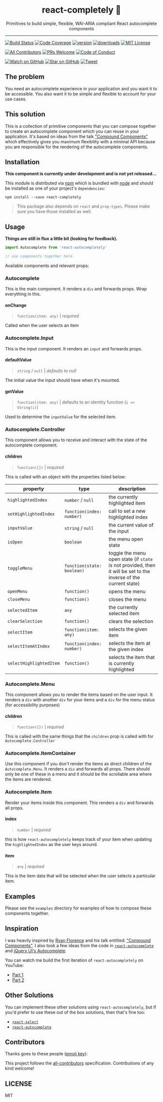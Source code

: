 <div align="center">
<h1>react-completely 🔮</h1>

Primitives to build simple, flexible, WAI-ARIA compliant React autocomplete components
</div>

<hr />

[![Build Status][build-badge]][build]
[![Code Coverage][coverage-badge]][coverage]
[![version][version-badge]][package]
[![downloads][downloads-badge]][npmcharts]
[![MIT License][license-badge]][LICENSE]

[![All Contributors](https://img.shields.io/badge/all_contributors-0-orange.svg?style=flat-square)](#contributors)
[![PRs Welcome][prs-badge]][prs]
[![Code of Conduct][coc-badge]][coc]

[![Watch on GitHub][github-watch-badge]][github-watch]
[![Star on GitHub][github-star-badge]][github-star]
[![Tweet][twitter-badge]][twitter]

## The problem

You need an autocomplete experience in your application and you want it to be
accessible. You also want it to be simple and flexible to account for your use
cases.

## This solution

This is a collection of primitive components that you can compose together to
create an autocomplete component which you can reuse in your application. It's
based on ideas from the talk ["Compound Components"][compound-components-talk]
which effectively gives you maximum flexibility with a minimal API because you
are responsible for the rendering of the autocomplete components.

## Installation

**This component is currently under development and is not yet released...**

This module is distributed via [npm][npm] which is bundled with [node][node] and
should be installed as one of your project's `dependencies`:

```
npm install --save react-completely
```

> This package also depends on `react` and `prop-types`. Please make sure you have
> those installed as well.

## Usage

**Things are still in flux a little bit (looking for feedback).**

```jsx
import Autocomplete from 'react-autocompletely'

// use components together here.
```

Available components and relevant props:

### Autocomplete

This is the main component. It renders a `div` and forwards props. Wrap
everything in this.

#### onChange

> `function(item: any)` | *required*

Called when the user selects an item

### Autocomplete.Input

This is the input component. It renders an `input` and forwards props.

#### defaultValue

> `string` / `null` | *defaults to null*

The initial value the input should have when it's mounted.

#### getValue

> `function(item: any)` | defaults to an identity function (`i => String(i)`)

Used to determine the `inputValue` for the selected item.

### Autocomplete.Controller

This component allows you to receive and interact with the state of the
autocomplete component.

#### children

> `function({})` | *required*

This is called with an object with the properties listed below:

<!-- This table was generated via http://www.tablesgenerator.com/markdown_tables -->

| property                | type                       | description                                                                                                      |
|-------------------------|----------------------------|------------------------------------------------------------------------------------------------------------------|
| `highlightedIndex`      | `number` / `null`          | the currently highlighted item                                                                                   |
| `setHighlightedIndex`   | `function(index: number)`  | call to set a new highlighted index                                                                              |
| `inputValue`            | `string` / `null`          | the current value of the input                                                                                   |
| `isOpen`                | `boolean`                  | the menu open state                                                                                              |
| `toggleMenu`            | `function(state: boolean)` | toggle the menu open state (if `state` is not provided, then it will be set to the inverse of the current state) |
| `openMenu`              | `function()`               | opens the menu                                                                                                   |
| `closeMenu`             | `function()`               | closes the menu                                                                                                  |
| `selectedItem`          | `any`                      | the currently selected item                                                                                      |
| `clearSelection`        | `function()`               | clears the selection                                                                                             |
| `selectItem`            | `function(item: any)`      | selects the given item                                                                                           |
| `selectItemAtIndex`     | `function(index: number)`  | selects the item at the given index                                                                              |
| `selectHighlightedItem` | `function()`               | selects the item that is currently highlighted                                                                   |

### Autocomplete.Menu

This component allows you to render the items based on the user input. It
renders a `div` with another `div` for your items and a `div` for the menu
status (for accessibility purposes)

#### children

> `function({})` | *required*

This is called with the same things that the `children` prop is called with for
`Autocomplete.Controller`

### Autocomplete.ItemContainer

Use this component if you don't render the items as direct children of the
`Autocomplete.Menu`. It renders a `div` and forwards all props. There should
only be one of these in a menu and it should be the scrollable area where
the items are rendered.

### Autocomplete.Item

Render your items inside this component. This renders a `div` and forwards all
props.

#### index

> `number` | *required*

this is how `react-autocompletely` keeps track of your item when updating the
`highlightedIndex` as the user keys around.

#### item

> `any` | *required*

This is the item data that will be selected when the user selects a particular
item.

## Examples

Please see the `examples` directory for examples of how to compose these
components together.

## Inspiration

I was heavily inspired by [Ryan Florence][ryan] and his talk entitled:
["Compound Components"][compound-components-talk]. I also took a few ideas from
the code in [`react-autocomplete`][react-autocomplete] and
[jQuery UI's Autocomplete][jquery-complete].

You can watch me build the first iteration of `react-autocompletely` on YouTube:

- [Part 1](https://youtu.be/2kzD1IjDy5s)
- [Part 2](https://youtu.be/w1Z7Jvj08_s)

## Other Solutions

You can implement these other solutions using `react-autocompletely`, but if
you'd prefer to use these out of the box solutions, then that's fine too:

- [`react-select`](https://github.com/JedWatson/react-select)
- [`react-autocomplete`](https://github.com/reactjs/react-autocomplete)

## Contributors

Thanks goes to these people ([emoji key][emojis]):

<!-- ALL-CONTRIBUTORS-LIST:START - Do not remove or modify this section -->
<!-- ALL-CONTRIBUTORS-LIST:END -->

This project follows the [all-contributors][all-contributors] specification.
Contributions of any kind welcome!

## LICENSE

MIT

[npm]: https://www.npmjs.com/
[node]: https://nodejs.org
[build-badge]: https://img.shields.io/travis/kentcdodds/react-completely.svg?style=flat-square
[build]: https://travis-ci.org/kentcdodds/react-completely
[coverage-badge]: https://img.shields.io/codecov/c/github/kentcdodds/react-completely.svg?style=flat-square
[coverage]: https://codecov.io/github/kentcdodds/react-completely
[version-badge]: https://img.shields.io/npm/v/react-completely.svg?style=flat-square
[package]: https://www.npmjs.com/package/react-completely
[downloads-badge]: https://img.shields.io/npm/dm/react-completely.svg?style=flat-square
[npmcharts]: http://npmcharts.com/compare/react-completely
[license-badge]: https://img.shields.io/npm/l/react-completely.svg?style=flat-square
[license]: https://github.com/kentcdodds/react-completely/blob/master/LICENSE
[prs-badge]: https://img.shields.io/badge/PRs-welcome-brightgreen.svg?style=flat-square
[prs]: http://makeapullrequest.com
[donate-badge]: https://img.shields.io/badge/$-support-green.svg?style=flat-square
[coc-badge]: https://img.shields.io/badge/code%20of-conduct-ff69b4.svg?style=flat-square
[coc]: https://github.com/kentcdodds/react-completely/blob/master/other/CODE_OF_CONDUCT.md
[github-watch-badge]: https://img.shields.io/github/watchers/kentcdodds/react-completely.svg?style=social
[github-watch]: https://github.com/kentcdodds/react-completely/watchers
[github-star-badge]: https://img.shields.io/github/stars/kentcdodds/react-completely.svg?style=social
[github-star]: https://github.com/kentcdodds/react-completely/stargazers
[twitter]: https://twitter.com/intent/tweet?text=Check%20out%20react-completely!%20https://github.com/kentcdodds/react-completely%20%F0%9F%91%8D
[twitter-badge]: https://img.shields.io/twitter/url/https/github.com/kentcdodds/react-completely.svg?style=social
[emojis]: https://github.com/kentcdodds/all-contributors#emoji-key
[all-contributors]: https://github.com/kentcdodds/all-contributors
[ryan]: https://github.com/ryanflorence
[compound-components-talk]: https://www.youtube.com/watch?v=hEGg-3pIHlE
[react-autocomplete]: https://www.npmjs.com/package/react-autocomplete
[jquery-complete]: https://jqueryui.com/autocomplete/
